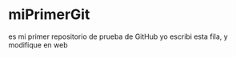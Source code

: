 # miPrimerGit
es mi primer repositorio de prueba de GitHub
yo escribi esta fila, y modifique en web
